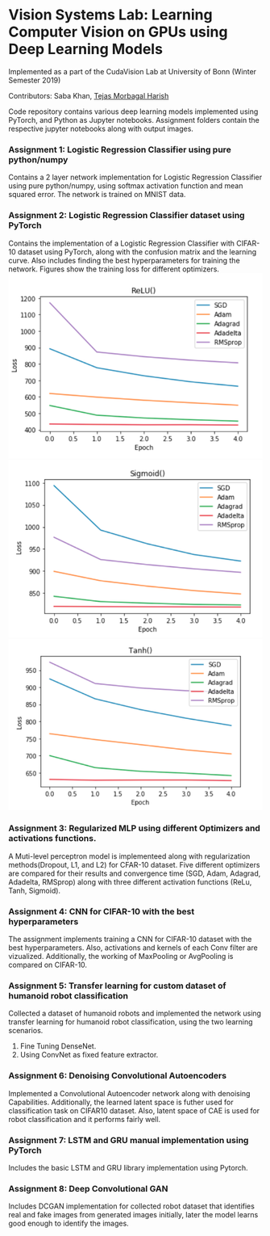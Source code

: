 

# Vision Systems Lab: Learning Computer Vision on GPUs using Deep Learning Models
Implemented as a part of the CudaVision Lab at University of Bonn (Winter Semester 2019)

Contributors: Saba Khan, [Tejas Morbagal Harish](https://github.com/TejasMorbagal/)

Code repository contains various deep learning models implemented using PyTorch, and Python as Jupyter notebooks. 
Assignment folders contain the respective jupyter notebooks along with output images. 

### Assignment 1: Logistic Regression Classifier using pure python/numpy
Contains a 2 layer network implementation for Logistic Regression Classifier using pure python/numpy, using softmax activation function and mean squared error. The network is trained on MNIST data.

### Assignment 2: Logistic Regression Classifier dataset using PyTorch
Contains the implementation of a Logistic Regression Classifier with CIFAR-10 dataset using PyTorch, along with the confusion matrix and the learning curve. Also includes finding the best hyperparameters for training the network. Figures show the training loss for different optimizers.
![](https://github.com/saba6099/Deep-Learning-for-vision/blob/master/Assignment%203/relu.png)
![](https://github.com/saba6099/Deep-Learning-for-vision/blob/master/Assignment%203/sigmoid.png)
![](https://github.com/saba6099/Deep-Learning-for-vision/blob/master/Assignment%203/tan.png)

### Assignment 3: Regularized MLP using different Optimizers and activations functions.
A Muti-level perceptron model is implementeed along with regularization methods(Dropout, L1, and L2) for CFAR-10 dataset.
Five different optimizers are compared for their results and convergence time (SGD, Adam, Adagrad, Adadelta, RMSprop) along with three different activation functions (ReLu, Tanh, Sigmoid).

### Assignment 4: CNN for CIFAR-10 with the best hyperparameters 
The assignment implements training a CNN for CIFAR-10 dataset with the best hyperparameters. Also, activations and kernels of each Conv filter are vizualized. Additionally, the working of MaxPooling or AvgPooling is compared on CIFAR-10.

### Assignment 5: Transfer learning for custom dataset of humanoid robot classification
Collected a dataset of humanoid robots and implemented the network using transfer learning for humanoid robot classification, using the two learning scenarios.
1. Fine Tuning DenseNet.
2. Using ConvNet as fixed feature extractor.

### Assignment 6: Denoising Convolutional Autoencoders 
Implemented a Convolutional Autoencoder network along with denoising Capabilities. Additionally, the learned latent space is futher used for classification task on CIFAR10 dataset. Also, latent space of CAE is used for robot classification and it performs fairly well.

### Assignment 7: LSTM and GRU manual implementation using PyTorch
Includes the basic LSTM and GRU library implementation using Pytorch.

### Assignment 8: Deep Convolutional GAN
Includes DCGAN implementation for collected robot dataset that identifies real and fake images from generated images initially, later the model learns good enough to identify the images.
